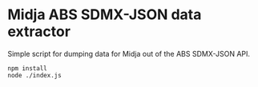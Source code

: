 # Midja ABS SDMX-JSON data extractor

Simple script for dumping data for Midja out of the ABS SDMX-JSON API.

```
npm install
node ./index.js
```
